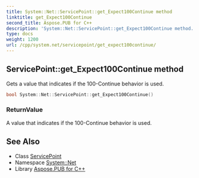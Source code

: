 ```yaml
---
title: System::Net::ServicePoint::get_Expect100Continue method
linktitle: get_Expect100Continue
second_title: Aspose.PUB for C++
description: 'System::Net::ServicePoint::get_Expect100Continue method. Gets a value that indicates if the 100-Continue behavior is used in C++.'
type: docs
weight: 1200
url: /cpp/system.net/servicepoint/get_expect100continue/
---
```

## ServicePoint::get_Expect100Continue method


Gets a value that indicates if the 100-Continue behavior is used.

```cpp
bool System::Net::ServicePoint::get_Expect100Continue()
```


### ReturnValue

A value that indicates if the 100-Continue behavior is used.

## See Also

* Class [ServicePoint](../)
* Namespace [System::Net](../../)
* Library [Aspose.PUB for C++](../../../)
